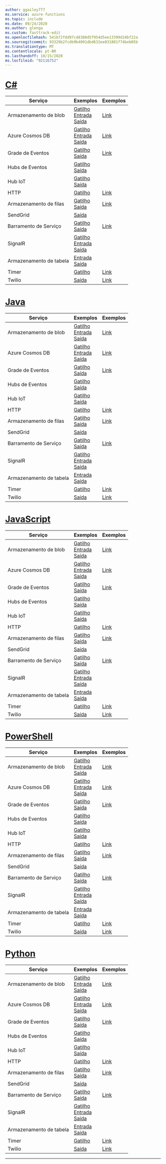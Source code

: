 ```yaml
---
author: ggailey777
ms.service: azure-functions
ms.topic: include
ms.date: 09/24/2020
ms.author: glenga
ms.custom: fasttrack-edit
ms.openlocfilehash: 541b72fdd97c48388d5f954d5ee13399d24bf22a
ms.sourcegitcommit: 93329b2fcdb9b4091dbd632ee031801f74beb05b
ms.translationtype: MT
ms.contentlocale: pt-BR
ms.lasthandoff: 10/15/2020
ms.locfileid: "92116752"
---
```

# <a name="c"></a>[C#](#tab/csharp)

| Serviço | Exemplos | Exemplos |
| ---- | ----- | ------ | 
| Armazenamento de blob | [Gatilho](../articles/azure-functions/functions-bindings-storage-blob-trigger.md?tabs=csharp#example)<br/>[Entrada](../articles/azure-functions/functions-bindings-storage-blob-input.md?tabs=csharp#example)<br/>[Saída](../articles/azure-functions/functions-bindings-storage-blob-output.md?tabs=csharp#example) | [Link](https://www.serverlesslibrary.net/?technology=Blob%20Storage&language=C%23) |
| Azure Cosmos DB |[Gatilho](../articles/azure-functions/functions-bindings-cosmosdb-v2-trigger.md?tabs=csharp#example)<br/>[Entrada](../articles/azure-functions/functions-bindings-cosmosdb-v2-input.md?tabs=csharp#example)<br/>[Saída](../articles/azure-functions/functions-bindings-cosmosdb-v2-output.md?tabs=csharp#example) | [Link](https://www.serverlesslibrary.net/?technology=Cosmos%2CCosmos%20DB&language=C%23) |
| Grade de Eventos |[Gatilho](../articles/azure-functions/functions-bindings-event-grid-trigger.md?tabs=csharp#example)<br/>[Saída](../articles/azure-functions/functions-bindings-event-grid-output.md?tabs=csharp#example) | [Link](https://www.serverlesslibrary.net/?technology=Event%20Grid&language=C%23) |
| Hubs de Eventos |[Gatilho](../articles/azure-functions/functions-bindings-event-hubs-trigger.md?tabs=csharp#example)<br/>[Saída](../articles/azure-functions/functions-bindings-event-hubs-output.md?tabs=csharp#example) | |
| Hub IoT |[Gatilho](../articles/azure-functions/functions-bindings-event-iot-trigger.md?tabs=csharp#example)<br/>[Saída](../articles/azure-functions/functions-bindings-event-iot-output.md?tabs=csharp#example) | |
| HTTP |[Gatilho](../articles/azure-functions/functions-bindings-http-webhook-trigger.md?tabs=csharp#example) | [Link](https://www.serverlesslibrary.net/?language=C%23&filtertext=http) |
| Armazenamento de filas | [Gatilho](../articles/azure-functions/functions-bindings-storage-queue-trigger.md?tabs=csharp#example)<br/>[Saída](../articles/azure-functions/functions-bindings-storage-queue-output.md?tabs=csharp#example) | [Link](https://www.serverlesslibrary.net/?technology=Storage%20Queue&language=C%23) |
| SendGrid | [Saída](../articles/azure-functions/functions-bindings-sendgrid.md?tabs=csharp#example) | |
| Barramento de Serviço |[Gatilho](../articles/azure-functions/functions-bindings-service-bus-trigger.md?tabs=csharp#example)<br/>[Saída](../articles/azure-functions/functions-bindings-service-bus-output.md?tabs=csharp#example) | [Link](https://www.serverlesslibrary.net/?technology=Service%20Bus%20Queue&language=C%23) |
| SignalR| [Gatilho](../articles/azure-functions/functions-bindings-signalr-service-trigger.md?tabs=csharp#example)<br/>[Entrada](../articles/azure-functions/functions-bindings-signalr-service-input.md?tabs=csharp#example)<br/>[Saída](../articles/azure-functions/functions-bindings-signalr-service-output.md?tabs=csharp) | |
| Armazenamento de tabela| [Entrada](../articles/azure-functions/functions-bindings-storage-table-input.md?tabs=csharp)<br/>[Saída](../articles/azure-functions/functions-bindings-storage-table-output.md?tabs=csharp) | |
| Timer | [Gatilho](../articles/azure-functions/functions-bindings-timer.md?tabs=csharp#example) | [Link](https://www.serverlesslibrary.net/?language=C%23&filtertext=timer) |
| Twilio | [Saída](../articles/azure-functions/functions-bindings-twilio.md?tabs=csharp#example---functions-2x-and-higher) | [Link](https://www.serverlesslibrary.net/?language=C%23&filtertext=twilio) |

# <a name="java"></a>[Java](#tab/java)

| Serviço | Exemplos | Exemplos |
| ---- | ----- | ------ | 
| Armazenamento de blob | [Gatilho](../articles/azure-functions/functions-bindings-storage-blob-trigger.md?tabs=java#example)<br/>[Entrada](../articles/azure-functions/functions-bindings-storage-blob-input.md?tabs=java#example)<br/>[Saída](../articles/azure-functions/functions-bindings-storage-blob-output.md?tabs=java#example) | [Link](https://www.serverlesslibrary.net/?technology=Blob%20Storage&language=Java) |
| Azure Cosmos DB |[Gatilho](../articles/azure-functions/functions-bindings-cosmosdb-v2-trigger.md?tabs=java#example)<br/>[Entrada](../articles/azure-functions/functions-bindings-cosmosdb-v2-input.md?tabs=java#example)<br/>[Saída](../articles/azure-functions/functions-bindings-cosmosdb-v2-output.md?tabs=java#example) | [Link](https://www.serverlesslibrary.net/?technology=Cosmos%2CCosmos%20DB&language=Java) |
| Grade de Eventos |[Gatilho](../articles/azure-functions/functions-bindings-event-grid-trigger.md?tabs=java#example)<br/>[Saída](../articles/azure-functions/functions-bindings-event-grid-output.md?tabs=java#example) | [Link](https://www.serverlesslibrary.net/?technology=Event%20Grid&language=Java) |
| Hubs de Eventos |[Gatilho](../articles/azure-functions/functions-bindings-event-hubs-trigger.md?tabs=java#example)<br/>[Saída](../articles/azure-functions/functions-bindings-event-hubs-output.md?tabs=java#example) | |
| Hub IoT |[Gatilho](../articles/azure-functions/functions-bindings-event-iot-trigger.md?tabs=java#example)<br/>[Saída](../articles/azure-functions/functions-bindings-event-iot-output.md?tabs=java#example) | |
| HTTP |[Gatilho](../articles/azure-functions/functions-bindings-http-webhook-trigger.md?tabs=java#example) | [Link](https://www.serverlesslibrary.net/?language=Java&filtertext=http) |
| Armazenamento de filas | [Gatilho](../articles/azure-functions/functions-bindings-storage-queue-trigger.md?tabs=java#example)<br/>[Saída](../articles/azure-functions/functions-bindings-storage-queue-output.md?tabs=java#example) | [Link](https://www.serverlesslibrary.net/?technology=Storage%20Queue&language=Java) |
| SendGrid | [Saída](../articles/azure-functions/functions-bindings-sendgrid.md?tabs=java#example) | |
| Barramento de Serviço |[Gatilho](../articles/azure-functions/functions-bindings-service-bus-trigger.md?tabs=java#example)<br/>[Saída](../articles/azure-functions/functions-bindings-service-bus-output.md?tabs=java#example) | [Link](https://www.serverlesslibrary.net/?technology=Service%20Bus%20Queue&language=Java) |
| SignalR| [Gatilho](../articles/azure-functions/functions-bindings-signalr-service-trigger.md?tabs=java#example)<br/>[Entrada](../articles/azure-functions/functions-bindings-signalr-service-input.md?tabs=java#example)<br/>[Saída](../articles/azure-functions/functions-bindings-signalr-service-output.md?tabs=java) | |
| Armazenamento de tabela| [Entrada](../articles/azure-functions/functions-bindings-storage-table-input.md?tabs=java)<br/>[Saída](../articles/azure-functions/functions-bindings-storage-table-output.md?tabs=java) | |
| Timer | [Gatilho](../articles/azure-functions/functions-bindings-timer.md?tabs=java#example) | [Link](https://www.serverlesslibrary.net/?language=Java&filtertext=timer) |
| Twilio | [Saída](../articles/azure-functions/functions-bindings-twilio.md?tabs=java#example---functions-2x-and-higher) | [Link](https://www.serverlesslibrary.net/?language=Java&filtertext=twilio) |

# <a name="javascript"></a>[JavaScript](#tab/javascript)

| Serviço | Exemplos | Exemplos |
| ---- | ----- | ------ | 
| Armazenamento de blob | [Gatilho](../articles/azure-functions/functions-bindings-storage-blob-trigger.md?tabs=javascript#example)<br/>[Entrada](../articles/azure-functions/functions-bindings-storage-blob-input.md?tabs=javascript#example)<br/>[Saída](../articles/azure-functions/functions-bindings-storage-blob-output.md?tabs=javascript#example) | [Link](https://www.serverlesslibrary.net/?technology=Blob%20Storage&language=JavaScript) |
| Azure Cosmos DB |[Gatilho](../articles/azure-functions/functions-bindings-cosmosdb-v2-trigger.md?tabs=javascript#example)<br/>[Entrada](../articles/azure-functions/functions-bindings-cosmosdb-v2-input.md?tabs=javascript#example)<br/>[Saída](../articles/azure-functions/functions-bindings-cosmosdb-v2-output.md?tabs=javascript#example) | [Link](https://www.serverlesslibrary.net/?technology=Cosmos%2CCosmos%20DB&language=JavaScript) |
| Grade de Eventos |[Gatilho](../articles/azure-functions/functions-bindings-event-grid-trigger.md?tabs=javascript#example)<br/>[Saída](../articles/azure-functions/functions-bindings-event-grid-output.md?tabs=javascript#example) | [Link](https://www.serverlesslibrary.net/?technology=Event%20Grid&language=JavaScript) |
| Hubs de Eventos |[Gatilho](../articles/azure-functions/functions-bindings-event-hubs-trigger.md?tabs=javascript#example)<br/>[Saída](../articles/azure-functions/functions-bindings-event-hubs-output.md?tabs=javascript#example) | |
| Hub IoT |[Gatilho](../articles/azure-functions/functions-bindings-event-iot-trigger.md?tabs=javascript#example)<br/>[Saída](../articles/azure-functions/functions-bindings-event-iot-output.md?tabs=javascript#example) | |
| HTTP |[Gatilho](../articles/azure-functions/functions-bindings-http-webhook-trigger.md?tabs=javascript#example) | [Link](https://www.serverlesslibrary.net/?language=JavaScript&filtertext=http) |
| Armazenamento de filas | [Gatilho](../articles/azure-functions/functions-bindings-storage-queue-trigger.md?tabs=javascript#example)<br/>[Saída](../articles/azure-functions/functions-bindings-storage-queue-output.md?tabs=javascript#example) | [Link](https://www.serverlesslibrary.net/?technology=Storage%20Queue&language=JavaScript) |
| SendGrid | [Saída](../articles/azure-functions/functions-bindings-sendgrid.md?tabs=javascript#example) | |
| Barramento de Serviço |[Gatilho](../articles/azure-functions/functions-bindings-service-bus-trigger.md?tabs=javascript#example)<br/>[Saída](../articles/azure-functions/functions-bindings-service-bus-output.md?tabs=javascript#example) | [Link](https://www.serverlesslibrary.net/?technology=Service%20Bus%20Queue&language=JavaScript) |
| SignalR| [Gatilho](../articles/azure-functions/functions-bindings-signalr-service-trigger.md?tabs=javascript#example)<br/>[Entrada](../articles/azure-functions/functions-bindings-signalr-service-input.md?tabs=javascript#example)<br/>[Saída](../articles/azure-functions/functions-bindings-signalr-service-output.md?tabs=javascript) | |
| Armazenamento de tabela| [Entrada](../articles/azure-functions/functions-bindings-storage-table-input.md?tabs=javascript)<br/>[Saída](../articles/azure-functions/functions-bindings-storage-table-output.md?tabs=javascript) | |
| Timer | [Gatilho](../articles/azure-functions/functions-bindings-timer.md?tabs=javascript#example) | [Link](https://www.serverlesslibrary.net/?language=JavaScript&filtertext=timer) |
| Twilio | [Saída](../articles/azure-functions/functions-bindings-twilio.md?tabs=javascript#example---functions-2x-and-higher) | [Link](https://www.serverlesslibrary.net/?language=JavaScript&filtertext=twilio) |

# <a name="powershell"></a>[PowerShell](#tab/powershell)

| Serviço | Exemplos | Exemplos |
| ---- | ----- | ------ | 
| Armazenamento de blob | [Gatilho](../articles/azure-functions/functions-bindings-storage-blob-trigger.md?tabs=powershell#example)<br/>[Entrada](../articles/azure-functions/functions-bindings-storage-blob-input.md?tabs=powershell#example)<br/>[Saída](../articles/azure-functions/functions-bindings-storage-blob-output.md?tabs=powershell#example) | [Link](https://www.serverlesslibrary.net/?technology=Blob%20Storage&language=PowerShell) |
| Azure Cosmos DB |[Gatilho](../articles/azure-functions/functions-bindings-cosmosdb-v2-trigger.md?tabs=powershell#example)<br/>[Entrada](../articles/azure-functions/functions-bindings-cosmosdb-v2-input.md?tabs=powershell#example)<br/>[Saída](../articles/azure-functions/functions-bindings-cosmosdb-v2-output.md?tabs=powershell#example) | [Link](https://www.serverlesslibrary.net/?technology=Cosmos%2CCosmos%20DB&language=PowerShell) |
| Grade de Eventos |[Gatilho](../articles/azure-functions/functions-bindings-event-grid-trigger.md?tabs=powershell#example)<br/>[Saída](../articles/azure-functions/functions-bindings-event-grid-output.md?tabs=powershell#example) | [Link](https://www.serverlesslibrary.net/?technology=Event%20Grid&language=PowerShell) |
| Hubs de Eventos |[Gatilho](../articles/azure-functions/functions-bindings-event-hubs-trigger.md?tabs=powershell#example)<br/>[Saída](../articles/azure-functions/functions-bindings-event-hubs-output.md?tabs=powershell#example) | |
| Hub IoT |[Gatilho](../articles/azure-functions/functions-bindings-event-iot-trigger.md?tabs=powershell#example)<br/>[Saída](../articles/azure-functions/functions-bindings-event-iot-output.md?tabs=powershell#example) | |
| HTTP |[Gatilho](../articles/azure-functions/functions-bindings-http-webhook-trigger.md?tabs=powershell#example) | [Link](https://www.serverlesslibrary.net/?language=PowerShell&filtertext=http) |
| Armazenamento de filas | [Gatilho](../articles/azure-functions/functions-bindings-storage-queue-trigger.md?tabs=powershell#example)<br/>[Saída](../articles/azure-functions/functions-bindings-storage-queue-output.md?tabs=powershell#example) | [Link](https://www.serverlesslibrary.net/?technology=Storage%20Queue&language=PowerShell) |
| SendGrid | [Saída](../articles/azure-functions/functions-bindings-sendgrid.md?tabs=powershell#example) | |
| Barramento de Serviço |[Gatilho](../articles/azure-functions/functions-bindings-service-bus-trigger.md?tabs=powershell#example)<br/>[Saída](../articles/azure-functions/functions-bindings-service-bus-output.md?tabs=powershell#example) | [Link](https://www.serverlesslibrary.net/?technology=Service%20Bus%20Queue&language=PowerShell) |
| SignalR| [Gatilho](../articles/azure-functions/functions-bindings-signalr-service-trigger.md?tabs=powershell#example)<br/>[Entrada](../articles/azure-functions/functions-bindings-signalr-service-input.md?tabs=powershell#example)<br/>[Saída](../articles/azure-functions/functions-bindings-signalr-service-output.md?tabs=powershell) | |
| Armazenamento de tabela| [Entrada](../articles/azure-functions/functions-bindings-storage-table-input.md?tabs=powershell)<br/>[Saída](../articles/azure-functions/functions-bindings-storage-table-output.md?tabs=powershell) | |
| Timer | [Gatilho](../articles/azure-functions/functions-bindings-timer.md?tabs=powershell#example) | [Link](https://www.serverlesslibrary.net/?language=PowerShell&filtertext=timer) |
| Twilio | [Saída](../articles/azure-functions/functions-bindings-twilio.md?tabs=powershell#example---functions-2x-and-higher) | [Link](https://www.serverlesslibrary.net/?language=PowerShell&filtertext=twilio) |

# <a name="python"></a>[Python](#tab/python)

| Serviço | Exemplos | Exemplos |
| ---- | ----- | ------ | 
| Armazenamento de blob | [Gatilho](../articles/azure-functions/functions-bindings-storage-blob-trigger.md?tabs=python#example)<br/>[Entrada](../articles/azure-functions/functions-bindings-storage-blob-input.md?tabs=python#example)<br/>[Saída](../articles/azure-functions/functions-bindings-storage-blob-output.md?tabs=python#example) | [Link](https://www.serverlesslibrary.net/?technology=Blob%20Storage&language=Python) |
| Azure Cosmos DB |[Gatilho](../articles/azure-functions/functions-bindings-cosmosdb-v2-trigger.md?tabs=python#example)<br/>[Entrada](../articles/azure-functions/functions-bindings-cosmosdb-v2-input.md?tabs=python#example)<br/>[Saída](../articles/azure-functions/functions-bindings-cosmosdb-v2-output.md?tabs=python#example) | [Link](https://www.serverlesslibrary.net/?technology=Cosmos%2CCosmos%20DB&language=Python) |
| Grade de Eventos |[Gatilho](../articles/azure-functions/functions-bindings-event-grid-trigger.md?tabs=python#example)<br/>[Saída](../articles/azure-functions/functions-bindings-event-grid-output.md?tabs=python#example) | [Link](https://www.serverlesslibrary.net/?technology=Event%20Grid&language=Python) |
| Hubs de Eventos |[Gatilho](../articles/azure-functions/functions-bindings-event-hubs-trigger.md?tabs=python#example)<br/>[Saída](../articles/azure-functions/functions-bindings-event-hubs-output.md?tabs=python#example) | |
| Hub IoT |[Gatilho](../articles/azure-functions/functions-bindings-event-iot-trigger.md?tabs=python#example)<br/>[Saída](../articles/azure-functions/functions-bindings-event-iot-output.md?tabs=python#example) | |
| HTTP |[Gatilho](../articles/azure-functions/functions-bindings-http-webhook-trigger.md?tabs=python#example) | [Link](https://www.serverlesslibrary.net/?language=Python&filtertext=http) |
| Armazenamento de filas | [Gatilho](../articles/azure-functions/functions-bindings-storage-queue-trigger.md?tabs=python#example)<br/>[Saída](../articles/azure-functions/functions-bindings-storage-queue-output.md?tabs=python#example) | [Link](https://www.serverlesslibrary.net/?technology=Storage%20Queue&language=Python) |
| SendGrid | [Saída](../articles/azure-functions/functions-bindings-sendgrid.md?tabs=python#example) | |
| Barramento de Serviço |[Gatilho](../articles/azure-functions/functions-bindings-service-bus-trigger.md?tabs=python#example)<br/>[Saída](../articles/azure-functions/functions-bindings-service-bus-output.md?tabs=python#example) | [Link](https://www.serverlesslibrary.net/?technology=Service%20Bus%20Queue&language=Python) |
| SignalR| [Gatilho](../articles/azure-functions/functions-bindings-signalr-service-trigger.md?tabs=python#example)<br/>[Entrada](../articles/azure-functions/functions-bindings-signalr-service-input.md?tabs=python#example)<br/>[Saída](../articles/azure-functions/functions-bindings-signalr-service-output.md?tabs=python) | |
| Armazenamento de tabela| [Entrada](../articles/azure-functions/functions-bindings-storage-table-input.md?tabs=python)<br/>[Saída](../articles/azure-functions/functions-bindings-storage-table-output.md?tabs=python) | |
| Timer | [Gatilho](../articles/azure-functions/functions-bindings-timer.md?tabs=python#example) | [Link](https://www.serverlesslibrary.net/?language=Python&filtertext=timer) |
| Twilio | [Saída](../articles/azure-functions/functions-bindings-twilio.md?tabs=python#example---functions-2x-and-higher) | [Link](https://www.serverlesslibrary.net/?language=Python&filtertext=twilio) |

---

